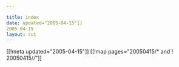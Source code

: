```yaml
---

title: index
date: updated="2005-04-15"]]
2005-04-15
layout: rut
---
```


[[!meta updated="2005-04-15"]]
[[!map pages="20050415/* and ! 20050415/*/*"]]
